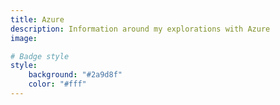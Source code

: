 ```yaml
---
title: Azure
description: Information around my explorations with Azure
image:

# Badge style
style:
    background: "#2a9d8f"
    color: "#fff"
---
```

